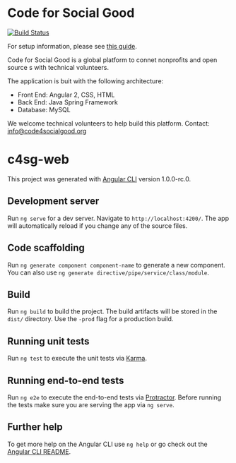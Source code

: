 # Code for Social Good
[![Build Status](https://travis-ci.org/Code4SocialGood/c4sg-web.svg?branch=master)](https://travis-ci.org/Code4SocialGood/c4sg-web)

For setup information, please see [this guide](https://docs.google.com/document/d/1CZflfQ-z52RI-3DaSf9rXxnzdIzXMfvJZzx7hlN28wg/edit). 

Code for Social Good is a global platform to connet nonprofits and open source s with technical volunteers. 

The application is buit with the following architecture:
- Front End: Angular 2, CSS, HTML
- Back End: Java Spring Framework 
- Database: MySQL

We welcome technical volunteers to help build this platform. Contact: info@code4socialgood.org


# c4sg-web

This project was generated with [Angular CLI](https://github.com/angular/angular-cli) version 1.0.0-rc.0.

## Development server
Run `ng serve` for a dev server. Navigate to `http://localhost:4200/`. The app will automatically reload if you change any of the source files.

## Code scaffolding

Run `ng generate component component-name` to generate a new component. You can also use `ng generate directive/pipe/service/class/module`.

## Build

Run `ng build` to build the project. The build artifacts will be stored in the `dist/` directory. Use the `-prod` flag for a production build.

## Running unit tests

Run `ng test` to execute the unit tests via [Karma](https://karma-runner.github.io).

## Running end-to-end tests

Run `ng e2e` to execute the end-to-end tests via [Protractor](http://www.protractortest.org/).
Before running the tests make sure you are serving the app via `ng serve`.

## Further help

To get more help on the Angular CLI use `ng help` or go check out the [Angular CLI README](https://github.com/angular/angular-cli/blob/master/README.md).
